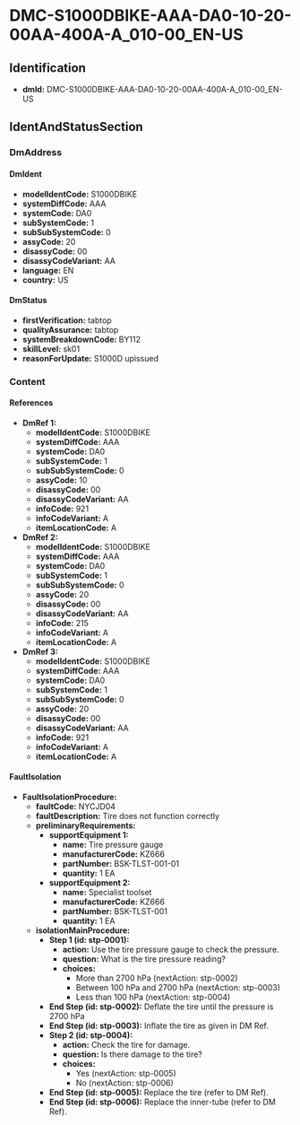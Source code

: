 # DMC-S1000DBIKE-AAA-DA0-10-20-00AA-400A-A_010-00_EN-US

## Identification

*   **dmId:** DMC-S1000DBIKE-AAA-DA0-10-20-00AA-400A-A_010-00_EN-US

## IdentAndStatusSection

### DmAddress

#### DmIdent

*   **modelIdentCode:** S1000DBIKE
*   **systemDiffCode:** AAA
*   **systemCode:** DA0
*   **subSystemCode:** 1
*   **subSubSystemCode:** 0
*   **assyCode:** 20
*   **disassyCode:** 00
*   **disassyCodeVariant:** AA
*   **language:** EN
*   **country:** US

#### DmStatus

*   **firstVerification:** tabtop
*   **qualityAssurance:** tabtop
*   **systemBreakdownCode:** BY112
*   **skillLevel:** sk01
*   **reasonForUpdate:** S1000D upissued

### Content

#### References

*   **DmRef 1:**
    *   **modelIdentCode:** S1000DBIKE
    *   **systemDiffCode:** AAA
    *   **systemCode:** DA0
    *   **subSystemCode:** 1
    *   **subSubSystemCode:** 0
    *   **assyCode:** 10
    *   **disassyCode:** 00
    *   **disassyCodeVariant:** AA
    *   **infoCode:** 921
    *   **infoCodeVariant:** A
    *   **itemLocationCode:** A
*   **DmRef 2:**
    *   **modelIdentCode:** S1000DBIKE
    *   **systemDiffCode:** AAA
    *   **systemCode:** DA0
    *   **subSystemCode:** 1
    *   **subSubSystemCode:** 0
    *   **assyCode:** 20
    *   **disassyCode:** 00
    *   **disassyCodeVariant:** AA
    *   **infoCode:** 215
    *   **infoCodeVariant:** A
    *   **itemLocationCode:** A
*   **DmRef 3:**
    *   **modelIdentCode:** S1000DBIKE
    *   **systemDiffCode:** AAA
    *   **systemCode:** DA0
    *   **subSystemCode:** 1
    *   **subSubSystemCode:** 0
    *   **assyCode:** 20
    *   **disassyCode:** 00
    *   **disassyCodeVariant:** AA
    *   **infoCode:** 921
    *   **infoCodeVariant:** A
    *   **itemLocationCode:** A

#### FaultIsolation

*   **FaultIsolationProcedure:**
    *   **faultCode:** NYCJD04
    *   **faultDescription:** Tire does not function correctly
    *   **preliminaryRequirements:**
        *   **supportEquipment 1:**
            *   **name:** Tire pressure gauge
            *   **manufacturerCode:** KZ666
            *   **partNumber:** BSK-TLST-001-01
            *   **quantity:** 1 EA
        *   **supportEquipment 2:**
            *   **name:** Specialist toolset
            *   **manufacturerCode:** KZ666
            *   **partNumber:** BSK-TLST-001
            *   **quantity:** 1 EA
    *   **isolationMainProcedure:**
        *   **Step 1 (id: stp-0001):**
            *   **action:** Use the tire pressure gauge to check the pressure.
            *   **question:** What is the tire pressure reading?
            *   **choices:**
                *   More than 2700 hPa (nextAction: stp-0002)
                *   Between 100 hPa and 2700 hPa (nextAction: stp-0003)
                *   Less than 100 hPa (nextAction: stp-0004)
        *   **End Step (id: stp-0002):** Deflate the tire until the pressure is 2700 hPa
        *   **End Step (id: stp-0003):** Inflate the tire as given in DM Ref.
        *   **Step 2 (id: stp-0004):**
            *   **action:** Check the tire for damage.
            *   **question:** Is there damage to the tire?
            *   **choices:**
                *   Yes (nextAction: stp-0005)
                *   No (nextAction: stp-0006)
        *   **End Step (id: stp-0005):** Replace the tire (refer to DM Ref).
        *   **End Step (id: stp-0006):** Replace the inner-tube (refer to DM Ref).
